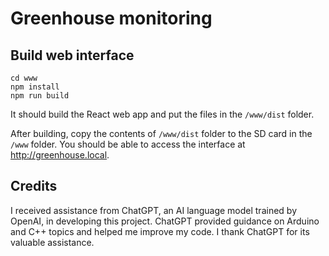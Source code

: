 # Greenhouse monitoring

## Build web interface

```shell
cd www
npm install
npm run build
```

It should build the React web app and put the files in the `/www/dist` folder.

After building, copy the contents of `/www/dist` folder to the SD card in the `/www` folder. You should be able to access the interface at http://greenhouse.local.

## Credits

I received assistance from ChatGPT, an AI language model trained by OpenAI, in developing this project. ChatGPT provided guidance on Arduino and C++ topics and helped me improve my code. I thank ChatGPT for its valuable assistance.
